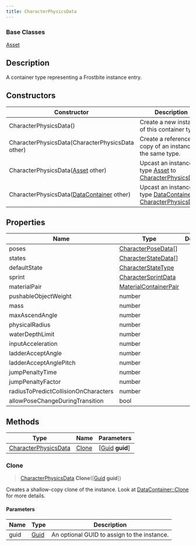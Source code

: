 ```yaml
---
title: CharacterPhysicsData
---
```

### Base Classes

[Asset](Asset)

## Description

A container type representing a Frostbite instance entry.

## Constructors

| Constructor                                                                     | Description                                                                                                                     |
| ------------------------------------------------------------------------------- | ------------------------------------------------------------------------------------------------------------------------------- |
| CharacterPhysicsData()                                                          | Create a new instance of this container type.                                                                                   |
| CharacterPhysicsData(CharacterPhysicsData other)                                | Create a reference copy of an instance of the same type.                                                                        |
| CharacterPhysicsData([Asset](Asset) other)                                      | Upcast an instance of type [Asset](Asset) to [CharacterPhysicsData](CharacterPhysicsData).                                      |
| CharacterPhysicsData([DataContainer](/vext/ref/shared/class/datacontainer) other) | Upcast an instance of type [DataContainer](/vext/ref/shared/class/datacontainer) to [CharacterPhysicsData](CharacterPhysicsData). |

## Properties

| Name                                 | Type                                           | Description |
| ------------------------------------ | ---------------------------------------------- | ----------- |
| poses                                | [CharacterPoseData](CharacterPoseData)\[\]     |             |
| states                               | [CharacterStateData](CharacterStateData)\[\]   |             |
| defaultState                         | [CharacterStateType](CharacterStateType)       |             |
| sprint                               | [CharacterSprintData](CharacterSprintData)     |             |
| materialPair                         | [MaterialContainerPair](MaterialContainerPair) |             |
| pushableObjectWeight                 | number                                         |             |
| mass                                 | number                                         |             |
| maxAscendAngle                       | number                                         |             |
| physicalRadius                       | number                                         |             |
| waterDepthLimit                      | number                                         |             |
| inputAcceleration                    | number                                         |             |
| ladderAcceptAngle                    | number                                         |             |
| ladderAcceptAnglePitch               | number                                         |             |
| jumpPenaltyTime                      | number                                         |             |
| jumpPenaltyFactor                    | number                                         |             |
| radiusToPredictCollisionOnCharacters | number                                         |             |
| allowPoseChangeDuringTransition      | bool                                           |             |

## Methods

| Type                                         | Name            | Parameters                                     |
| -------------------------------------------- | --------------- | ---------------------------------------------- |
| [CharacterPhysicsData](CharacterPhysicsData) | [Clone](#clone) | \[[Guid](/vext/ref/shared/class/guid) **guid**\] |

### Clone

> [CharacterPhysicsData](CharacterPhysicsData) **Clone**(\[[Guid](/vext/ref/shared/class/guid) **guid**\])

Creates a shallow-copy clone of the instance. Look at [DataContainer::Clone](/vext/ref/shared/class/datacontainer#clone) for more details.

#### Parameters

| Name | Type         | Description                                 |
| ---- | ------------ | ------------------------------------------- |
| guid | [Guid](Guid) | An optional GUID to assign to the instance. |

